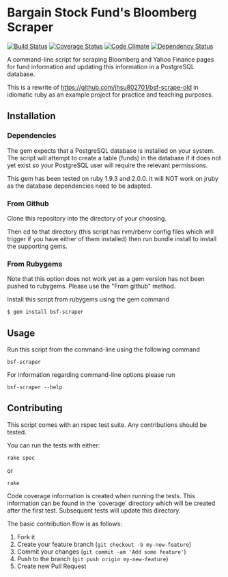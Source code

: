 # Bargain Stock Fund's Bloomberg Scraper

[![Build Status](https://secure.travis-ci.org/rurounijones/bsf-scraper.png)](http://travis-ci.org/rurounijones/bsf-scraper)
[![Coverage Status](https://coveralls.io/repos/rurounijones/bsf-scraper/badge.png?branch=master)](https://coveralls.io/r/rurounijones/bsf-scraper)
[![Code Climate](https://codeclimate.com/github/rurounijones/bsf-scraper.png)](https://codeclimate.com/github/rurounijones/bsf-scraper)
[![Dependency Status](https://gemnasium.com/rurounijones/bsf-scraper.png)](https://gemnasium.com/rurounijones/bsf-scraper)

A command-line script for scraping Bloomberg and Yahoo Finance pages for fund
information and updating this information in a PostgreSQL database.

This is a rewrite of https://github.com/jhsu802701/bsf-scrape-old in 
idiomatic ruby as an example project for practice and teaching purposes.

## Installation

### Dependencies

The gem expects that a PostgreSQL database is installed on your 
system. The script will attempt to create a table (funds) in the 
database if it does not yet exist so your PostgreSQL user will 
require the relevant permissions.

This gem has been tested on ruby 1.9.3 and 2.0.0. It will NOT
work on jruby as the database dependencies need to be adapted.

### From Github

Clone this repository into the directory of your choosing.

Then cd to that directory (this script has rvm/rbenv config files 
which will trigger if you have either of them installed) then run 
bundle install to install the supporting gems. 

### From Rubygems

Note that this option does not work yet as a gem version has not been
pushed to rubygems. Please use the "From github" method.

Install this script from rubygems using the gem command

    $ gem install bsf-scraper

## Usage

Run this script from the command-line using the following command

    bsf-scraper

For information regarding command-line options please run

    bsf-scraper --help

## Contributing

This script comes with an rspec test suite. Any contributions should be tested.

You can run the tests with either:

    rake spec

or

    rake

Code coverage information is created when running the tests. This information 
can be found in the 'coverage' directory which will be created after the
first test. Subsequent tests will update this directory.

The basic contribution flow is as follows:

1. Fork it
2. Create your feature branch (`git checkout -b my-new-feature`)
3. Commit your changes (`git commit -am 'Add some feature'`)
4. Push to the branch (`git push origin my-new-feature`)
5. Create new Pull Request

